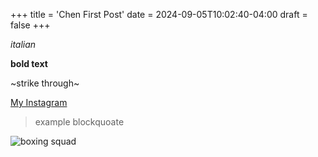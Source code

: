 +++
title = 'Chen First Post'
date = 2024-09-05T10:02:40-04:00
draft = false
+++

*italian*


**bold text**


~strike through~


[My Instagram](https://www.instagram.com/rickychenrc10/)


>example blockquoate

![boxing squad](C:\Users\ricky\ict302_fall24\content\posts\BoxingGang.JPG)
